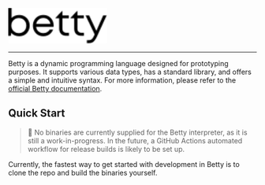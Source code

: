 <img src="logo.svg" alt="logo" width="200">

---

Betty is a dynamic programming language designed for prototyping purposes. It supports various data types, has a standard library, and offers a simple and intuitive syntax. For more information, please refer to the [official Betty documentation](https://betty-lang.github.io/betty-docs/).

## Quick Start

> 📝 No binaries are currently supplied for the Betty interpreter, as it is still a work-in-progress. In the future, a GitHub Actions automated workflow for release builds is likely to be set up.

Currently, the fastest way to get started with development in Betty is to clone the repo and build the binaries yourself.
